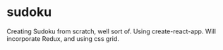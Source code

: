 # sudoku
Creating Sudoku from scratch, well sort of.  Using create-react-app. Will incorporate Redux, and using css grid.
